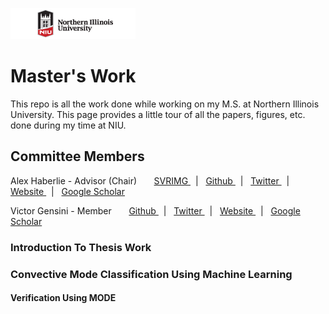 <p>
    <img src="https://raw.githubusercontent.com/jcorner1/NIU_Masters/main/Masters_Thesis/NIU_Emblem.png" width="200" height="50" />
</p>

# Master's Work
This repo is all the work done while working on my M.S. at Northern Illinois University. This page provides a little tour of all the papers, figures, etc. done during my time at NIU. 

## Committee Members

Alex Haberlie - Advisor (Chair)  &nbsp; &nbsp; &nbsp;  <a href="http://www.svrimg.org">  SVRIMG </a> &nbsp; | &nbsp; <a href="https://github.com/ahaberlie">  Github </a> &nbsp; | &nbsp; <a href="https://twitter.com/alexhabe">  Twitter </a> &nbsp; | &nbsp; <a href="https://ahaberlie.github.io/">  Website </a> &nbsp; | &nbsp; <a href="https://scholar.google.com/citations?user=HvnxYVAAAAAJ">  Google Scholar </a> 

Victor Gensini - Member &nbsp; &nbsp; &nbsp;  <a href="https://github.com/vgensini">  Github </a> &nbsp; | &nbsp; <a href="https://twitter.com/gensiniwx?lang=en">  Twitter </a> &nbsp; | &nbsp; <a href="https://atlas.niu.edu/">  Website </a> &nbsp; | &nbsp; <a href="https://scholar.google.com/citations?user=qyLBZwkAAAAJ&hl">  Google Scholar </a>
### Introduction To Thesis Work


### Convective Mode Classification Using Machine Learning


#### Verification Using MODE

